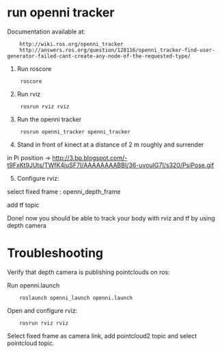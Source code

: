 run openni tracker
==================

Documentation available at:

		http://wiki.ros.org/openni_tracker
		http://answers.ros.org/question/128116/openni_tracker-find-user-generator-failed-cant-create-any-node-of-the-requested-type/

1. Run roscore

		roscore

2. Run rviz

		rosrun rviz rviz

3. Run the openni tracker

		rosrun openni_tracker openni_tracker

4. Stand in front of kinect at a distance of 2 m roughly and surrender 
 
in Pi position -> http://3.bp.blogspot.com/-t9FxKt9JUts/TWfK4juSF7I/AAAAAAAABBI/36-uvouIG7I/s320/PsiPose.gif

5. Configure rviz:

select fixed frame : openni_depth_frame

add tf topic


Done! now you should be able to track your body with rviz and tf by using depth camera


Troubleshooting
===============

Verify that depth camera is publishing pointclouds on ros:

Run openni.launch

		roslaunch openni_launch openni.launch
	
Open and configure rviz:

		rosrun rviz rviz
		
Select fixed frame as camera link, add pointcloud2 topic and select pointcloud topic.
